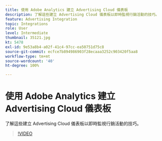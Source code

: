 ```yaml
---
title: 使用 Adobe Analytics 建立 Advertising Cloud 儀表板
description: 了解這些建立 Advertising Cloud 儀表板以即時監視行銷活動的技巧。
feature: Advertising Integration
topic: Integrations
role: User
level: Intermediate
thumbnail: 35121.jpg
kt: 5478
exl-id: 9e53a8b4-a02f-41c4-97cc-ea50751d75c8
source-git-commit: ecfce7b894986903f28ecaaa3252c903420f5aa8
workflow-type: tm+mt
source-wordcount: '40'
ht-degree: 100%

---
```


# 使用 Adobe Analytics 建立 Advertising Cloud 儀表板

了解這些建立 Advertising Cloud 儀表板以即時監視行銷活動的技巧。

>[!VIDEO](https://video.tv.adobe.com/v/35121/?quality=12&learn=on)
